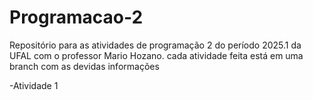# Programacao-2
Repositório para as atividades de programação 2 do período 2025.1 da UFAL com o professor Mario Hozano. 
cada atividade feita está em uma branch com as devidas informações

-Atividade 1
